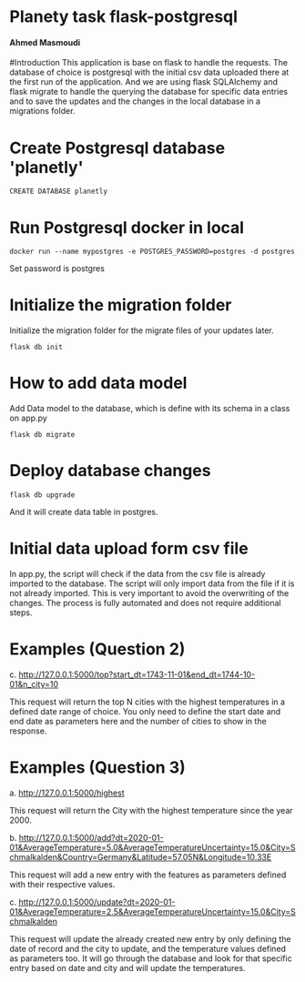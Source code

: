 # Planety task flask-postgresql 
#### Ahmed Masmoudi
#Introduction
This application is base on flask to handle the requests.
The database of choice is postgresql with the initial csv data uploaded there at the first run of the application.
And we are using flask SQLAlchemy and flask migrate to handle the querying the database for specific data entries and to save the updates
and the changes in the local database in a migrations folder.


# Create Postgresql database 'planetly'
```
CREATE DATABASE planetly
```

# Run Postgresql docker in local
```
docker run --name mypostgres -e POSTGRES_PASSWORD=postgres -d postgres
```

Set password is postgres

# Initialize the migration folder 
Initialize the migration folder for the migrate files of your updates later.
```
flask db init
```

# How to add data model
Add Data model to the database, which is define with its schema in a class on app.py
```
flask db migrate 
```
# Deploy database changes
```
flask db upgrade
```
And it will create data table in postgres.

# Initial data upload form csv file

In app.py, the script will check if the data from the csv file is already imported to the database.
The script will only import data from the file if it is not already imported.
This is very important to avoid the overwriting of the changes.
The process is fully automated and does not require additional steps.

# Examples (Question 2)
c. http://127.0.0.1:5000/top?start_dt=1743-11-01&end_dt=1744-10-01&n_city=10

This request will return the top N cities with the highest temperatures in a defined date range of choice.
You only need to define the start date and end date as parameters here and the number of cities to show in the response.


# Examples (Question 3)
a. http://127.0.0.1:5000/highest

This request will return the City with the highest temperature since the year 2000.

b. http://127.0.0.1:5000/add?dt=2020-01-01&AverageTemperature=5.0&AverageTemperatureUncertainty=15.0&City=Schmalkalden&Country=Germany&Latitude=57.05N&Longitude=10.33E

This request will add a new entry with the features as parameters defined with their respective values.

c. http://127.0.0.1:5000/update?dt=2020-01-01&AverageTemperature=2.5&AverageTemperatureUncertainty=15.0&City=Schmalkalden

This request will update the already created new entry by only defining the date of record and the city to update, and the temperature values defined as parameters too.
It will go through the database and look for that specific entry based on date and city and will update the temperatures.